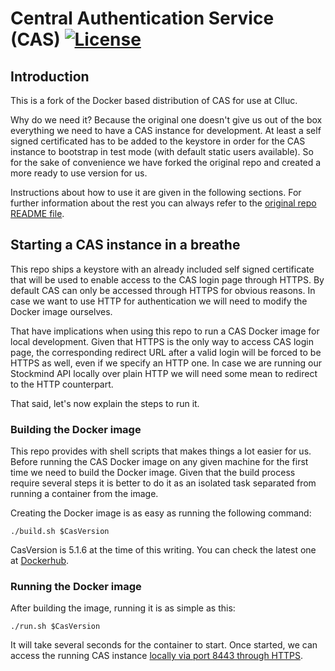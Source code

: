 # Central Authentication Service (CAS) [![License](https://img.shields.io/hexpm/l/plug.svg)](https://github.com/Jasig/cas/blob/master/LICENSE)

## Introduction

This is a fork of the Docker based distribution of CAS for use at Clluc.

Why do we need it? Because the original one doesn't give us out of the box everything we need to have a CAS instance
for development. At least a self signed certificated has to be added to the keystore in order for the CAS
instance to bootstrap in test mode (with default static users available). So for the sake of convenience we have
forked the original repo and created a more ready to use version for us.

Instructions about how to use it are given in the following sections. For further information about the rest you can
always refer to the [original repo README file](https://github.com/apereo/cas-webapp-docker).

## Starting a CAS instance in a breathe

This repo ships a keystore with an already included self signed certificate that will be used to enable access to
the CAS login page through HTTPS. By default CAS can only be accessed through HTTPS for obvious reasons. In case we
want to use HTTP for authentication we will need to modify the Docker image ourselves.

That have implications when using this repo to run a CAS Docker image for local development. Given that HTTPS is the
only way to access CAS login page, the corresponding redirect URL after a valid login will be forced to be HTTPS as
well, even if we specify an HTTP one. In case we are running our Stockmind API locally over plain HTTP we will need
some mean to redirect to the HTTP counterpart.

That said, let's now explain the steps to run it.

### Building the Docker image

This repo provides with shell scripts that makes things a lot easier for us. Before running the CAS Docker image on
any given machine for the first time we need to build the Docker image. Given that the build process require several
steps it is better to do it as an isolated task separated from running a container from the image.

Creating the Docker image is as easy as running the following command:

```./build.sh $CasVersion```

CasVersion is 5.1.6 at the time of this writing. You can check the latest one at [Dockerhub](https://hub.docker.com/r/apereo/cas/tags/).

### Running the Docker image

After building the image, running it is as simple as this:

```./run.sh $CasVersion```

It will take several seconds for the container to start. Once started, we can access the running CAS instance [locally
via port 8443 through HTTPS](https://localhost:8443/cas).

